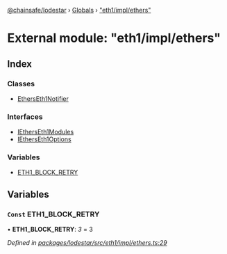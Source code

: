 [@chainsafe/lodestar](../README.md) › [Globals](../globals.md) › ["eth1/impl/ethers"](_eth1_impl_ethers_.md)

# External module: "eth1/impl/ethers"

## Index

### Classes

* [EthersEth1Notifier](../classes/_eth1_impl_ethers_.etherseth1notifier.md)

### Interfaces

* [IEthersEth1Modules](../interfaces/_eth1_impl_ethers_.ietherseth1modules.md)
* [IEthersEth1Options](../interfaces/_eth1_impl_ethers_.ietherseth1options.md)

### Variables

* [ETH1_BLOCK_RETRY](_eth1_impl_ethers_.md#const-eth1_block_retry)

## Variables

### `Const` ETH1_BLOCK_RETRY

• **ETH1_BLOCK_RETRY**: *3* = 3

*Defined in [packages/lodestar/src/eth1/impl/ethers.ts:29](https://github.com/ChainSafe/lodestar/blob/40c050469/packages/lodestar/src/eth1/impl/ethers.ts#L29)*
